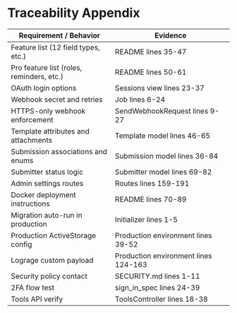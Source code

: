# Traceability Appendix

| Requirement / Behavior | Evidence |
| --- | --- |
| Feature list (12 field types, etc.) | README lines 35-47 |
| Pro feature list (roles, reminders, etc.) | README lines 50-61 |
| OAuth login options | Sessions view lines 23-37 |
| Webhook secret and retries | Job lines 6-24 |
| HTTPS-only webhook enforcement | SendWebhookRequest lines 9-27 |
| Template attributes and attachments | Template model lines 46-65 |
| Submission associations and enums | Submission model lines 36-84 |
| Submitter status logic | Submitter model lines 69-82 |
| Admin settings routes | Routes lines 159-191 |
| Docker deployment instructions | README lines 70-89 |
| Migration auto-run in production | Initializer lines 1-5 |
| Production ActiveStorage config | Production environment lines 39-52 |
| Lograge custom payload | Production environment lines 124-163 |
| Security policy contact | SECURITY.md lines 1-11 |
| 2FA flow test | sign_in_spec lines 24-39 |
| Tools API verify | ToolsController lines 18-38 |

